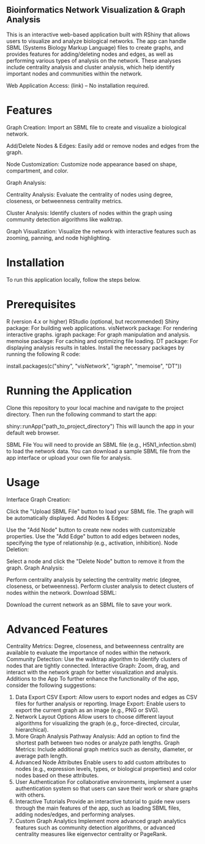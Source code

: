 ## Bioinformatics Network Visualization & Graph Analysis
This is an interactive web-based application built with RShiny that allows users to visualize and analyze biological networks. The app can handle SBML (Systems Biology Markup Language) files to create graphs, and provides features for adding/deleting nodes and edges, as well as performing various types of analysis on the network. These analyses include centrality analysis and cluster analysis, which help identify important nodes and communities within the network.

Web Application Access:
(link) – No installation required.

# Features
Graph Creation: Import an SBML file to create and visualize a biological network.

Add/Delete Nodes & Edges: Easily add or remove nodes and edges from the graph.

Node Customization: Customize node appearance based on shape, compartment, and color.

Graph Analysis:

Centrality Analysis: Evaluate the centrality of nodes using degree, closeness, or betweenness centrality metrics.

Cluster Analysis: Identify clusters of nodes within the graph using community detection algorithms like walktrap.

Graph Visualization: Visualize the network with interactive features such as zooming, panning, and node highlighting.

# Installation
To run this application locally, follow the steps below.

# Prerequisites
R (version 4.x or higher)
RStudio (optional, but recommended)
Shiny package: For building web applications.
visNetwork package: For rendering interactive graphs.
igraph package: For graph manipulation and analysis.
memoise package: For caching and optimizing file loading.
DT package: For displaying analysis results in tables.
Install the necessary packages by running the following R code:


install.packages(c("shiny", "visNetwork", "igraph", "memoise", "DT"))

# Running the Application
Clone this repository to your local machine and navigate to the project directory. Then run the following command to start the app:

shiny::runApp("path_to_project_directory")
This will launch the app in your default web browser.

SBML File
You will need to provide an SBML file (e.g., H5N1_infection.sbml) to load the network data. You can download a sample SBML file from the app interface or upload your own file for analysis.

# Usage
Interface
Graph Creation:

Click the "Upload SBML File" button to load your SBML file.
The graph will be automatically displayed.
Add Nodes & Edges:

Use the "Add Node" button to create new nodes with customizable properties.
Use the "Add Edge" button to add edges between nodes, specifying the type of relationship (e.g., activation, inhibition).
Node Deletion:

Select a node and click the "Delete Node" button to remove it from the graph.
Graph Analysis:

Perform centrality analysis by selecting the centrality metric (degree, closeness, or betweenness).
Perform cluster analysis to detect clusters of nodes within the network.
Download SBML:

Download the current network as an SBML file to save your work.

# Advanced Features
Centrality Metrics: Degree, closeness, and betweenness centrality are available to evaluate the importance of nodes within the network.
Community Detection: Use the walktrap algorithm to identify clusters of nodes that are tightly connected.
Interactive Graph: Zoom, drag, and interact with the network graph for better visualization and analysis.
Additions to the App
To further enhance the functionality of the app, consider the following suggestions:

1. Data Export
CSV Export: Allow users to export nodes and edges as CSV files for further analysis or reporting.
Image Export: Enable users to export the current graph as an image (e.g., PNG or SVG).
2. Network Layout Options
Allow users to choose different layout algorithms for visualizing the graph (e.g., force-directed, circular, hierarchical).
3. More Graph Analysis
Pathway Analysis: Add an option to find the shortest path between two nodes or analyze path lengths.
Graph Metrics: Include additional graph metrics such as density, diameter, or average path length.
4. Advanced Node Attributes
Enable users to add custom attributes to nodes (e.g., expression levels, types, or biological properties) and color nodes based on these attributes.
5. User Authentication
For collaborative environments, implement a user authentication system so that users can save their work or share graphs with others.
6. Interactive Tutorials
Provide an interactive tutorial to guide new users through the main features of the app, such as loading SBML files, adding nodes/edges, and performing analyses.
7. Custom Graph Analytics
Implement more advanced graph analytics features such as community detection algorithms, or advanced centrality measures like eigenvector centrality or PageRank.

